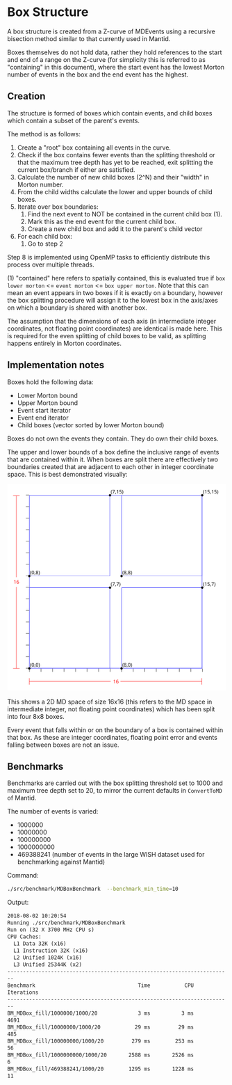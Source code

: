 # Box Structure

A box structure is created from a Z-curve of MDEvents using a recursive
bisection method similar to that currently used in Mantid.

Boxes themselves do not hold data, rather they hold references to the start and
end of a range on the Z-curve (for simplicity this is referred to as
"containing" in this document), where the start event has the lowest Morton
number of events in the box and the end event has the highest.

## Creation

The structure is formed of boxes which contain events, and child boxes which
contain a subset of the parent's events.

The method is as follows:

1. Create a "root" box containing all events in the curve.
2. Check if the box contains fewer events than the splitting threshold or that
   the maximum tree depth has yet to be reached, exit splitting the current
   box/branch if either are satisfied.
3. Calculate the number of new child boxes (2^N) and their "width" in Morton
   number.
4. From the child widths calculate the lower and upper bounds of child boxes.
5. Iterate over box boundaries:
    1. Find the next event to NOT be contained in the current child box (1).
    2. Mark this as the end event for the current child box.
    3. Create a new child box and add it to the parent's child vector
6. For each child box:
    1. Go to step 2

Step 8 is implemented using OpenMP tasks to efficiently distribute this process
over multiple threads.

(1) "contained" here refers to spatially contained, this is evaluated true if
`box lower morton` <= `event morton` <= `box upper morton`. Note that this can
mean an event appears in two boxes if it is exactly on a boundary, however the
box splitting procedure will assign it to the lowest box in the axis/axes on
which a boundary is shared with another box.

The assumption that the dimensions of each axis (in intermediate integer
coordinates, not floating point coordinates) are identical is made here. This is
required for the even splitting of child boxes to be valid, as splitting happens
entirely in Morton coordinates.

## Implementation notes

Boxes hold the following data:

- Lower Morton bound
- Upper Morton bound
- Event start iterator
- Event end iterator
- Child boxes (vector sorted by lower Morton bound)

Boxes do not own the events they contain. They do own their child boxes.

The upper and lower bounds of a box define the inclusive range of events that
are contained within it. When boxes are split there are effectively two
boundaries created that are adjacent to each other in integer coordinate space.
This is best demonstrated visually:

![MD Box Splitting](./md_box_splitting.svg)

This shows a 2D MD space of size 16x16 (this refers to the MD space in
intermediate integer, not floating point coordinates) which has been split into
four 8x8 boxes.

Every event that falls within or on the boundary of a box is contained within
that box. As these are integer coordinates, floating point error and events
falling between boxes are not an issue.

## Benchmarks

Benchmarks are carried out with the box splitting threshold set to 1000 and
maximum tree depth set to 20, to mirror the current defaults in `ConvertToMD` of
Mantid.

The number of events is varied:

- 1000000
- 10000000
- 100000000
- 1000000000
- 469388241 (number of events in the large WISH dataset used for benchmarking
  against Mantid)

Command:

```bash
./src/benchmark/MDBoxBenchmark  --benchmark_min_time=10
```

Output:

```
2018-08-02 10:20:54
Running ./src/benchmark/MDBoxBenchmark
Run on (32 X 3700 MHz CPU s)
CPU Caches:
  L1 Data 32K (x16)
  L1 Instruction 32K (x16)
  L2 Unified 1024K (x16)
  L3 Unified 25344K (x2)
------------------------------------------------------------------------
Benchmark                                 Time           CPU Iterations
------------------------------------------------------------------------
BM_MDBox_fill/1000000/1000/20             3 ms          3 ms       4691
BM_MDBox_fill/10000000/1000/20           29 ms         29 ms        485
BM_MDBox_fill/100000000/1000/20         279 ms        253 ms         56
BM_MDBox_fill/1000000000/1000/20       2588 ms       2526 ms          6
BM_MDBox_fill/469388241/1000/20        1295 ms       1228 ms         11
```
